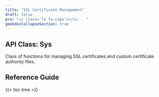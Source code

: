 ```yaml
---
title: "SSL Certificate Management"
draft: false
pre: "<i class='fa fa-cogs'></i>	"
geekdocCollapseSection: true
---
```


## API Class: Sys
Class of functions for managing SSL certificates and custom certificate authority files.

## Reference Guide

{{< toc-tree >}}
